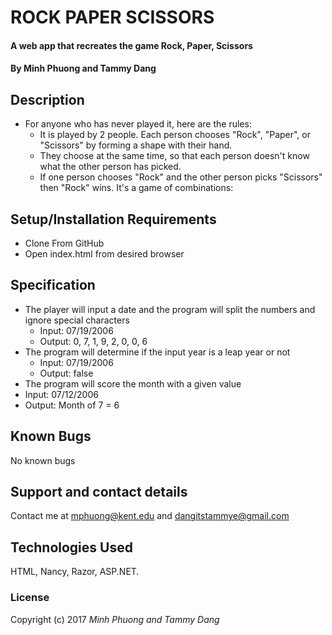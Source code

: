 # ROCK PAPER SCISSORS

#### A web app that recreates the game Rock, Paper, Scissors

#### By Minh Phuong and Tammy Dang

## Description
* For anyone who has never played it, here are the rules:
  * It is played by 2 people. Each person chooses "Rock", "Paper", or "Scissors" by forming a shape with their hand.
  * They choose at the same time, so that each person doesn't know what the other person has picked.
  * If one person chooses "Rock" and the other person picks "Scissors" then "Rock" wins. It's a game of combinations:


## Setup/Installation Requirements

* Clone From GitHub
* Open index.html from desired browser

## Specification
* The player will input a date and the program will split the numbers and ignore special characters
  * Input: 07/19/2006
  * Output: 0, 7, 1, 9, 2, 0, 0, 6
* The program will determine if the input year is a leap year or not
  * Input: 07/19/2006
  * Output: false
* The program will score the month with a given value
 * Input: 07/12/2006
 * Output: Month of 7 = 6

## Known Bugs

No known bugs

## Support and contact details

Contact me at mphuong@kent.edu and dangitstammye@gmail.com

## Technologies Used

HTML, Nancy, Razor, ASP.NET.

### License

Copyright (c) 2017 *Minh Phuong and Tammy Dang*
